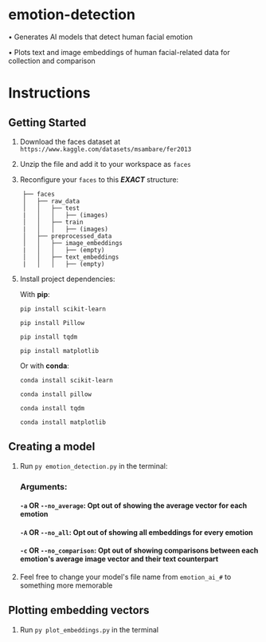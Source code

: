 
# emotion-detection

•	Generates AI models that detect human facial emotion

•	Plots text and image embeddings of human facial-related data for collection and comparison

  

# Instructions
## Getting Started

1. Download the faces dataset at `https://www.kaggle.com/datasets/msambare/fer2013`

  

2. Unzip the file and add it to your workspace as `faces`



3. Reconfigure your `faces` to this ***EXACT*** structure:
   
```
	├── faces
	│   ├── raw_data
	│   │   ├── test
	|   │   │   ├── (images)
	│   │   ├── train
	|   │   │   ├── (images)
	│   ├── preprocessed_data
	│   │   ├── image_embeddings
	|   │   │   ├── (empty)
	│   │   ├── text_embeddings
	|   │   │   ├── (empty)
 ```

5. Install project dependencies:

	With **pip**:

	```pip install scikit-learn```

	```pip install Pillow```

	```pip install tqdm```

	```pip install matplotlib```

	Or with **conda**:

 	```conda install scikit-learn```

	```conda install pillow```
	
	```conda install tqdm```
	
	```conda install matplotlib```

## Creating a model

1. Run `py emotion_detection.py` in the terminal:

	### Arguments:
	#### `-a` OR `--no_average`: Opt out of showing the average vector for each emotion
	#### `-A` OR `--no_all`: Opt out of showing all embeddings for every emotion
	#### `-c` OR `--no_comparison`: Opt out of showing comparisons between each emotion's average image vector and their text counterpart

3. Feel free to change your model's file name from `emotion_ai_#` to something more memorable

## Plotting embedding vectors

1. Run `py plot_embeddings.py` in the terminal
